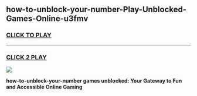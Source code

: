 
## how-to-unblock-your-number-Play-Unblocked-Games-Online-u3fmv
<h3>
<a href="https://premium76.site?title=how-to-unblock-your-number&ref=25A">CLICK TO PLAY</a></h3>
<hr>

<h3>
<a href="https://premium76.site?title=how-to-unblock-your-number&ref=25A">CLICK 2 PLAY</a>
  
</h3>

<a href="https://premium76.site?title=how-to-unblock-your-number&ref=25A"><img src="https://clearcache.store/games.png"></a>


**how-to-unblock-your-number games unblocked: Your Gateway to Fun and Accessible Online Gaming**
